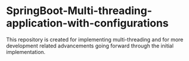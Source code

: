 # SpringBoot-Multi-threading-application-with-configurations
This repository is created for implementing multi-threading and for more development related advancements going forward through the initial implementation.
